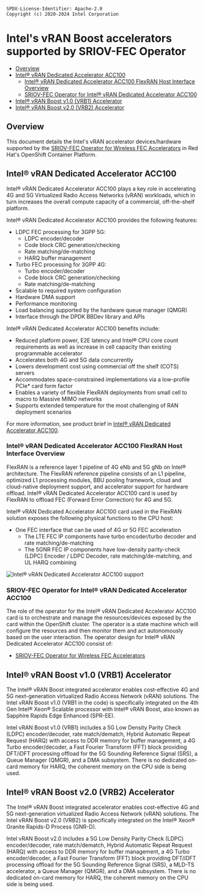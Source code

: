 ```text
SPDX-License-Identifier: Apache-2.0
Copyright (c) 2020-2024 Intel Corporation
```
<!-- omit in toc -->
# Intel's vRAN Boost accelerators supported by SRIOV-FEC Operator

- [Overview](#overview)
- [Intel® vRAN Dedicated Accelerator ACC100](#intel-vran-dedicated-accelerator-acc100)
  - [Intel® vRAN Dedicated Accelerator ACC100 FlexRAN Host Interface Overview](#intel-vran-dedicated-accelerator-acc100-flexran-host-interface-overview)
  - [SRIOV-FEC Operator for Intel® vRAN Dedicated Accelerator ACC100](#sriov-fec-operator-for-intel-vran-dedicated-accelerator-acc100)
- [Intel® vRAN Boost v1.0 (VRB1) Accelerator](#intel-vran-boost-v10-vrb1-accelerator)
- [Intel® vRAN Boost v2.0 (VRB2) Accelerator](#intel-vran-boost-v20-vrb2-accelerator)

## Overview

This document details the Intel's vRAN accelerator devices/hardware supported by the [SRIOV-FEC Operator for Wireless FEC Accelerators](https://github.com/intel/sriov-fec-operator/blob/master/spec/openshift-sriov-fec-operator.md) in Red Hat's OpenShift Container Platform.

## Intel® vRAN Dedicated Accelerator ACC100

Intel® vRAN Dedicated Accelerator ACC100 plays a key role in accelerating 4G and 5G Virtualized Radio Access Networks (vRAN) workloads, which in turn increases the overall compute capacity of a commercial, off-the-shelf platform.

Intel® vRAN Dedicated Accelerator ACC100 provides the following features:

- LDPC FEC processing for 3GPP 5G:
  - LDPC encoder/decoder
  - Code block CRC generation/checking
  - Rate matching/de-matching
  - HARQ buffer management
- Turbo FEC processing for 3GPP 4G:
  - Turbo encoder/decoder
  - Code block CRC generation/checking
  - Rate matching/de-matching
- Scalable to required system configuration
- Hardware DMA support
- Performance monitoring
- Load balancing supported by the hardware queue manager (QMGR)
- Interface through the DPDK BBDev library and APIs

Intel® vRAN Dedicated Accelerator ACC100 benefits include:
- Reduced platform power, E2E latency and Intel® CPU core count requirements as well as increase in cell capacity than existing programmable accelerator
- Accelerates both 4G and 5G data concurrently
- Lowers development cost using commercial off the shelf (COTS) servers
- Accommodates space-constrained implementations via a low-profile PCIe* card form factor
- Enables a variety of flexible FlexRAN deployments from small cell to macro to Massive
MIMO networks
- Supports extended temperature for the most challenging of RAN deployment scenarios

For more information, see product brief in [Intel® vRAN Dedicated Accelerator ACC100](https://builders.intel.com/docs/networkbuilders/intel-vran-dedicated-accelerator-acc100-product-brief.pdf).

### Intel® vRAN Dedicated Accelerator ACC100 FlexRAN Host Interface Overview

FlexRAN is a reference layer 1 pipeline of 4G eNb and 5G gNb on Intel® architecture. The FlexRAN reference pipeline consists of an L1 pipeline, optimized L1 processing modules, BBU pooling framework, cloud and cloud-native deployment support, and accelerator support for hardware offload. Intel® vRAN Dedicated Accelerator ACC100 card is used by FlexRAN to offload FEC (Forward Error Correction) for 4G and 5G.

Intel® vRAN Dedicated Accelerator ACC100 card used in the FlexRAN solution exposes the following physical functions to the CPU host:
- One FEC interface that can be used of 4G or 5G FEC acceleration
  - The LTE FEC IP components have turbo encoder/turbo decoder and rate matching/de-matching
  - The 5GNR FEC IP components have low-density parity-check (LDPC) Encoder / LDPC Decoder, rate matching/de-matching, and UL HARQ combining

![Intel® vRAN Dedicated Accelerator ACC100 support](images/acc100-diagram.png)

### SRIOV-FEC Operator for Intel® vRAN Dedicated Accelerator ACC100

The role of the operator for the Intel® vRAN Dedicated Accelerator ACC100 card is to orchestrate and manage the resources/devices exposed by the card within the OpenShift cluster. The operator is a state machine which will configure the resources and then monitor them and act autonomously based on the user interaction.
The operator design for Intel® vRAN Dedicated Accelerator ACC100 consist of:

* [SRIOV-FEC Operator for Wireless FEC Accelerators](https://github.com/intel/sriov-fec-operator/blob/master/spec/sriov-fec-operator.md)

## Intel® vRAN Boost v1.0 (VRB1) Accelerator

The Intel® vRAN Boost integrated accelerator enables cost-effective 4G and 5G next-generation virtualized Radio Access Network (vRAN) solutions. The Intel vRAN Boost v1.0 (VRB1 in the code) is specifically integrated on the 4th Gen Intel® Xeon® Scalable processor with Intel® vRAN Boost, also known as Sapphire Rapids Edge Enhanced (SPR-EE).

Intel vRAN Boost v1.0 (VRB1) includes a 5G Low Density Parity Check (LDPC) encoder/decoder, rate match/dematch, Hybrid Automatic Repeat Request (HARQ) with access to DDR memory for buffer management, a 4G Turbo encoder/decoder, a Fast Fourier Transform (FFT) block providing DFT/iDFT processing offload for the 5G Sounding Reference Signal (SRS), a Queue Manager (QMGR), and a DMA subsystem. There is no dedicated on-card memory for HARQ, the coherent memory on the CPU side is being used.

## Intel® vRAN Boost v2.0 (VRB2) Accelerator

The Intel® vRAN Boost integrated accelerator enables cost-effective 4G and 5G next-generation virtualized Radio Access Network (vRAN) solutions. The Intel vRAN Boost v2.0 (VRB2) is specifically integrated on the Intel® Xeon® Granite Rapids-D Process (GNR-D).

Intel vRAN Boost v2.0 includes a 5G Low Density Parity Check (LDPC) encoder/decoder, rate match/dematch, Hybrid Automatic Repeat Request (HARQ) with access to DDR memory for buffer management, a 4G Turbo encoder/decoder, a Fast Fourier Transform (FFT) block providing DFT/iDFT processing offload for the 5G Sounding Reference Signal (SRS), a MLD-TS accelerator, a Queue Manager (QMGR), and a DMA subsystem. There is no dedicated on-card memory for HARQ, the coherent memory on the CPU side is being used.
